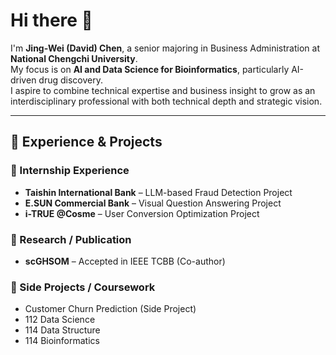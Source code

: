 # Hi there 👋

I'm **Jing-Wei (David) Chen**, a senior majoring in Business Administration at **National Chengchi University**.  
My focus is on **AI and Data Science for Bioinformatics**, particularly AI-driven drug discovery.  
I aspire to combine technical expertise and business insight to grow as an interdisciplinary professional with both technical depth and strategic vision.  

---

## 🔬 Experience & Projects

### 💼 Internship Experience
- **Taishin International Bank** – LLM-based Fraud Detection Project  
- **E.SUN Commercial Bank** – Visual Question Answering Project  
- **i-TRUE @Cosme** – User Conversion Optimization Project  

### 📖 Research / Publication
- **scGHSOM** – Accepted in IEEE TCBB (Co-author)  

### 🚀 Side Projects / Coursework
- Customer Churn Prediction (Side Project)  
- 112 Data Science  
- 114 Data Structure  
- 114 Bioinformatics 
